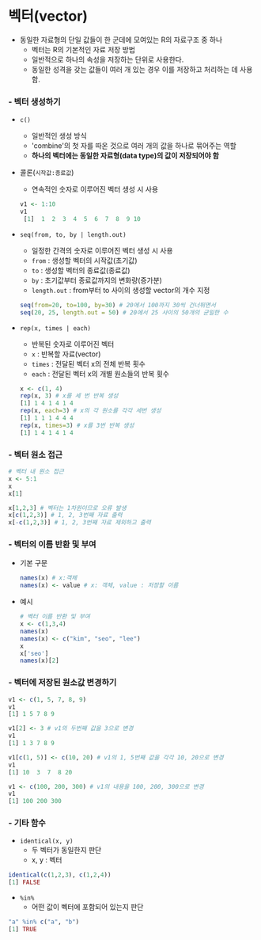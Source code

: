 # 벡터(vector)

* 동일한 자료형의 단일 값들이 한 군데에 모여있는 R의 자료구조 중 하나
  * 벡터는 R의 기본적인 자료 저장 방법
  * 일반적으로 하나의 속성을 저장하는 단위로 사용한다.
  * 동일한 성격을 갖는 값들이 여러 개 있는 경우 이를 저장하고 처리하는 데 사용함.



### - 벡터 생성하기

* `c()`
  * 일반적인 생성 방식
  * 'combine'의 첫 자를 따온 것으로 여러 개의 값을 하나로 묶어주는 역할
  * **하나의 벡터에는 동일한 자료형(data type)의 값이 저장되어야 함**

* 콜론(`시작값:종료값`)

  * 연속적인 숫자로 이루어진 벡터 생성 시 사용

  ```R
  v1 <- 1:10
  v1
   [1]  1  2  3  4  5  6  7  8  9 10
  ```

  

* `seq(from, to, by | length.out)`

  * 일정한 간격의 숫자로 이루어진 벡터 생성 시 사용
  * `from` : 생성할 벡터의 시작값(초기값)
  * `to` : 생성할 벡터의 종료값(종료값)
  * `by` : 초기값부터 종료값까지의 변화량(증가분)
  * `length.out` : from부터 to 사이의 생성할 vector의 개수 지정

  ```R
  seq(from=20, to=100, by=30) # 20에서 100까지 30씩 건너뛰면서
  seq(20, 25, length.out = 50) # 20에서 25 사이의 50개의 균일한 수
  ```

  

* `rep(x, times | each)`

  * 반복된 숫자로 이루어진 벡터
  * `x` : 반복할 자료(vector)
  * `times` : 전달된 벡터 x의 전체 반복 횟수
  * `each` : 전달된 벡터 x의 개별 원소들의 반복 횟수

  ```R
  x <- c(1, 4)
  rep(x, 3) # x를 세 번 반복 생성
  [1] 1 4 1 4 1 4
  rep(x, each=3) # x의 각 원소를 각각 세번 생성
  [1] 1 1 1 4 4 4
  rep(x, times=3) # x를 3번 반복 생성
  [1] 1 4 1 4 1 4
  ```

  

### - 벡터  원소 접근

```R
# 벡터 내 원소 접근
x <- 5:1
x
x[1]

x[1,2,3] # 벡터는 1차원이므로 오류 발생
x[c(1,2,3)] # 1, 2, 3번째 자료 출력
x[-c(1,2,3)] # 1, 2, 3번째 자료 제외하고 출력
```



### - 벡터의 이름 반환 및 부여

* 기본 구문

  ```R
  names(x) # x:객체
  names(x) <- value # x: 객체, value : 저장할 이름
  ```

* 예시

  ```R
  # 벡터 이름 반환 및 부여
  x <- c(1,3,4)
  names(x)
  names(x) <- c("kim", "seo", "lee")
  x
  x['seo']
  names(x)[2]
  ```



### - 벡터에 저장된 원소값 변경하기

```R
v1 <- c(1, 5, 7, 8, 9)
v1
[1] 1 5 7 8 9

v1[2] <- 3 # v1의 두번째 값을 3으로 변경
v1
[1] 1 3 7 8 9

v1[c(1, 5)] <- c(10, 20) # v1의 1, 5번째 값을 각각 10, 20으로 변경
v1
[1] 10  3  7  8 20

v1 <- c(100, 200, 300) # v1의 내용을 100, 200, 300으로 변경
v1
[1] 100 200 300
```



### - 기타 함수

* `identical(x, y)` 
  * 두 벡터가 동일한지 판단
  * x, y : 벡터

```R
identical(c(1,2,3), c(1,2,4))
[1] FALSE
```

* `%in%`
  * 어떤 값이 벡터에 포함되어 있는지 판단

```R
"a" %in% c("a", "b")
[1] TRUE
```

